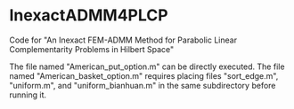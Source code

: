 # InexactADMM4PLCP
Code for "An Inexact FEM-ADMM Method for Parabolic Linear Complementarity Problems in Hilbert Space"

The file named "American_put_option.m" can be directly executed. 
The file named "American_basket_option.m" requires placing files "sort_edge.m", "uniform.m", and "uniform_bianhuan.m" in the same subdirectory before running it. 
